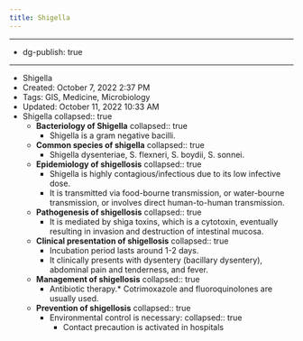 ```yaml
---
title: Shigella
---
```


- --
- dg-publish: true
- --
- Shigella
- Created: October 7, 2022 2:37 PM
- Tags: GIS, Medicine, Microbiology
- Updated: October 11, 2022 10:33 AM
- Shigella
  collapsed:: true
	- **Bacteriology of Shigella**
	  collapsed:: true
		- Shigella is a gram negative bacilli.
	- **Common species of shigella**
	  collapsed:: true
		- Shigella dysenteriae, S. flexneri, S. boydii, S. sonnei.
	- **Epidemiology of shigellosis**
	  collapsed:: true
		- Shigella is highly contagious/infectious due to its low infective dose.
		- It is transmitted via food-bourne transmission, or water-bourne transmission, or involves direct human-to-human transmission.
	- **Pathogenesis of shigellosis**
	  collapsed:: true
		- It is mediated by shiga toxins, which is a cytotoxin, eventually resulting in invasion and destruction of intestinal mucosa.
	- **Clinical presentation of shigellosis**
	  collapsed:: true
		- Incubation period lasts around 1-2 days.
		- It clinically presents with dysentery (bacillary dysentery), abdominal pain and tenderness, and fever.
	- **Management of shigellosis**
	  collapsed:: true
		- Antibiotic therapy.* Cotrimoxazole and fluoroquinolones are usually used.
	- **Prevention of shigellosis**
	  collapsed:: true
		- Environmental control is necessary:
		  collapsed:: true
			- Contact precaution is activated in hospitals